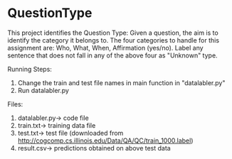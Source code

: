 # QuestionType
This project identifies the Question Type: Given a question, the aim is to identify the category it belongs to. The four categories to handle for this assignment are: Who, What, When, Affirmation (yes/no).
Label any sentence that does not fall in any of the above four as "Unknown" type.

Running Steps: 
1) Change the train and test file names in main function in "datalabler.py"
2) Run datalabler.py

Files: 
1) datalabler.py-> code file
2) train.txt-> training data file
3) test.txt-> test file (downloaded from http://cogcomp.cs.illinois.edu/Data/QA/QC/train_1000.label)
4) result.csv-> predictions obtained on above test data

